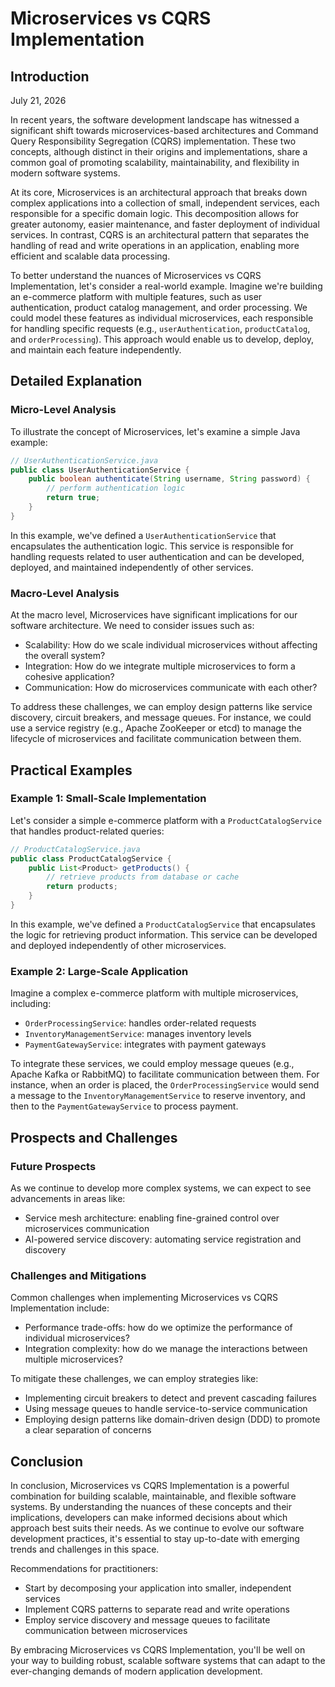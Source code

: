 # Microservices vs CQRS Implementation
## Introduction
July 21, 2026

In recent years, the software development landscape has witnessed a significant shift towards microservices-based architectures and Command Query Responsibility Segregation (CQRS) implementation. These two concepts, although distinct in their origins and implementations, share a common goal of promoting scalability, maintainability, and flexibility in modern software systems.

At its core, Microservices is an architectural approach that breaks down complex applications into a collection of small, independent services, each responsible for a specific domain logic. This decomposition allows for greater autonomy, easier maintenance, and faster deployment of individual services. In contrast, CQRS is an architectural pattern that separates the handling of read and write operations in an application, enabling more efficient and scalable data processing.

To better understand the nuances of Microservices vs CQRS Implementation, let's consider a real-world example. Imagine we're building an e-commerce platform with multiple features, such as user authentication, product catalog management, and order processing. We could model these features as individual microservices, each responsible for handling specific requests (e.g., `userAuthentication`, `productCatalog`, and `orderProcessing`). This approach would enable us to develop, deploy, and maintain each feature independently.

## Detailed Explanation
### Micro-Level Analysis

To illustrate the concept of Microservices, let's examine a simple Java example:
```java
// UserAuthenticationService.java
public class UserAuthenticationService {
    public boolean authenticate(String username, String password) {
        // perform authentication logic
        return true;
    }
}
```
In this example, we've defined a `UserAuthenticationService` that encapsulates the authentication logic. This service is responsible for handling requests related to user authentication and can be developed, deployed, and maintained independently of other services.

### Macro-Level Analysis

At the macro level, Microservices have significant implications for our software architecture. We need to consider issues such as:

* Scalability: How do we scale individual microservices without affecting the overall system?
* Integration: How do we integrate multiple microservices to form a cohesive application?
* Communication: How do microservices communicate with each other?

To address these challenges, we can employ design patterns like service discovery, circuit breakers, and message queues. For instance, we could use a service registry (e.g., Apache ZooKeeper or etcd) to manage the lifecycle of microservices and facilitate communication between them.

## Practical Examples
### Example 1: Small-Scale Implementation

Let's consider a simple e-commerce platform with a `ProductCatalogService` that handles product-related queries:
```java
// ProductCatalogService.java
public class ProductCatalogService {
    public List<Product> getProducts() {
        // retrieve products from database or cache
        return products;
    }
}
```
In this example, we've defined a `ProductCatalogService` that encapsulates the logic for retrieving product information. This service can be developed and deployed independently of other microservices.

### Example 2: Large-Scale Application

Imagine a complex e-commerce platform with multiple microservices, including:

* `OrderProcessingService`: handles order-related requests
* `InventoryManagementService`: manages inventory levels
* `PaymentGatewayService`: integrates with payment gateways

To integrate these services, we could employ message queues (e.g., Apache Kafka or RabbitMQ) to facilitate communication between them. For instance, when an order is placed, the `OrderProcessingService` would send a message to the `InventoryManagementService` to reserve inventory, and then to the `PaymentGatewayService` to process payment.

## Prospects and Challenges
### Future Prospects

As we continue to develop more complex systems, we can expect to see advancements in areas like:

* Service mesh architecture: enabling fine-grained control over microservices communication
* AI-powered service discovery: automating service registration and discovery

### Challenges and Mitigations

Common challenges when implementing Microservices vs CQRS Implementation include:

* Performance trade-offs: how do we optimize the performance of individual microservices?
* Integration complexity: how do we manage the interactions between multiple microservices?

To mitigate these challenges, we can employ strategies like:

* Implementing circuit breakers to detect and prevent cascading failures
* Using message queues to handle service-to-service communication
* Employing design patterns like domain-driven design (DDD) to promote a clear separation of concerns

## Conclusion

In conclusion, Microservices vs CQRS Implementation is a powerful combination for building scalable, maintainable, and flexible software systems. By understanding the nuances of these concepts and their implications, developers can make informed decisions about which approach best suits their needs. As we continue to evolve our software development practices, it's essential to stay up-to-date with emerging trends and challenges in this space.

Recommendations for practitioners:

* Start by decomposing your application into smaller, independent services
* Implement CQRS patterns to separate read and write operations
* Employ service discovery and message queues to facilitate communication between microservices

By embracing Microservices vs CQRS Implementation, you'll be well on your way to building robust, scalable software systems that can adapt to the ever-changing demands of modern application development.